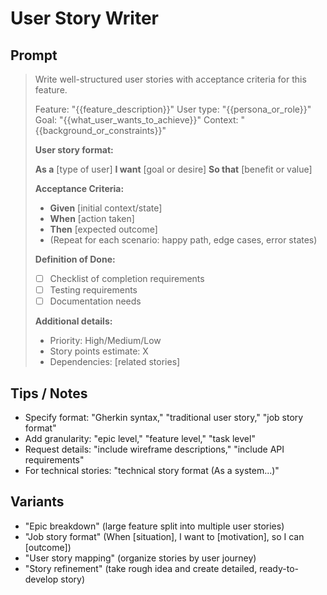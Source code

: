 # User Story Writer

## Prompt
> Write well-structured user stories with acceptance criteria for this feature.
>
> Feature: "{{feature_description}}"
> User type: "{{persona_or_role}}"
> Goal: "{{what_user_wants_to_achieve}}"
> Context: "{{background_or_constraints}}"
>
> **User story format:**
>
> **As a** [type of user]
> **I want** [goal or desire]
> **So that** [benefit or value]
>
> **Acceptance Criteria:**
> - **Given** [initial context/state]
> - **When** [action taken]
> - **Then** [expected outcome]
> - (Repeat for each scenario: happy path, edge cases, error states)
>
> **Definition of Done:**
> - [ ] Checklist of completion requirements
> - [ ] Testing requirements
> - [ ] Documentation needs
>
> **Additional details:**
> - Priority: High/Medium/Low
> - Story points estimate: X
> - Dependencies: [related stories]

## Tips / Notes
- Specify format: "Gherkin syntax," "traditional user story," "job story format"
- Add granularity: "epic level," "feature level," "task level"
- Request details: "include wireframe descriptions," "include API requirements"
- For technical stories: "technical story format (As a system...)"

## Variants
- "Epic breakdown" (large feature split into multiple user stories)
- "Job story format" (When [situation], I want to [motivation], so I can [outcome])
- "User story mapping" (organize stories by user journey)
- "Story refinement" (take rough idea and create detailed, ready-to-develop story)
